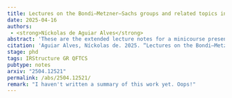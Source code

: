 ```yaml
---
title: Lectures on the Bondi–Metzner–Sachs groups and related topics in infrared physics
date: 2025-04-16
authors: 
 - <strong>Níckolas de Aguiar Alves</strong>
abstract: 'These are the extended lecture notes for a minicourse presented at the I São Paulo School on Gravitational Physics discussing the Bondi–Metzner–Sachs (BMS) group, the group of symmetries at null infinity on asymptotically flat spacetimes. The BMS group has found many applications in classical gravity, quantum field theory in flat and curved spacetimes, and quantum gravity. These notes build the BMS group from its most basic prerequisites (such as group theory, symmetries in differential geometry, and asymptotic flatness) up to modern developments. These include its connections to the Weinberg soft graviton theorem, the memory effect, its use to construct Hadamard states in quantum field theory in curved spacetimes, and other ideas. Advanced sections briefly discuss the main concepts behind the infrared triangle in electrodynamics, superrotations, and the Dappiaggi–Moretti–Pinamonti group in expanding universes with cosmological horizons (or "asymptotically de Sitter spacetimes"). New contributions by the author concerning asymptotic (conformal) Killing horizons are discussed at the end. '
citation: 'Aguiar Alves, Níckolas de. 2025. “Lectures on the Bondi–Metzner–Sachs groups and related topics in infrared physics.” arXiv: <a href="https://arxiv.org/abs/2504.12521" target="_blank">2504.12521 [gr-qc]</a>.'
stage: phd
tags: IRStructure GR QFTCS
pubtype: notes
arxiv: "2504.12521"
permalink: /abs/2504.12521/
remark: "I haven't written a summary of this work yet. Oops!"
---
```

